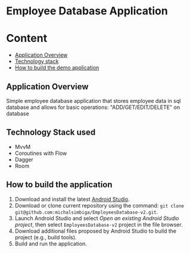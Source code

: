 # Employee Database Application
# Content
* [Application Overview](#application-overview)
* [Technology stack](#technology-stack)
* [How to build the demo application](#how-to-build-the-application)

## Application Overview
Simple employee database application that stores employee data in sql database and allows for basic operations: "ADD/GET/EDIT/DELETE" on database

## Technology Stack used
* MvvM
* Coroutines with Flow
* Dagger
* Room

## How to build the application

1. Download and install the latest [Android Studio](https://developer.android.com/studio/index.html).
2. Download or clone current repository using the command:
`git clone git@github.com:michalsimbiga/EmployeesDatabase-v2.git`.
4. Launch Android Studio and select _Open an existing Android Studio project_, then select `EmployeesDatabase-v2` project in the file browser.
5. Download additional files proposed by Android Studio to build the project (e.g., build tools).
6. Build and run the application.
